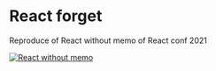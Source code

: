 # React forget

Reproduce of React without memo of React conf 2021

[![React without memo](http://img.youtube.com/vi/lGEMwh32soc/0.jpg)](http://www.youtube.com/watch?v=lGEMwh32soc "React without memo")

